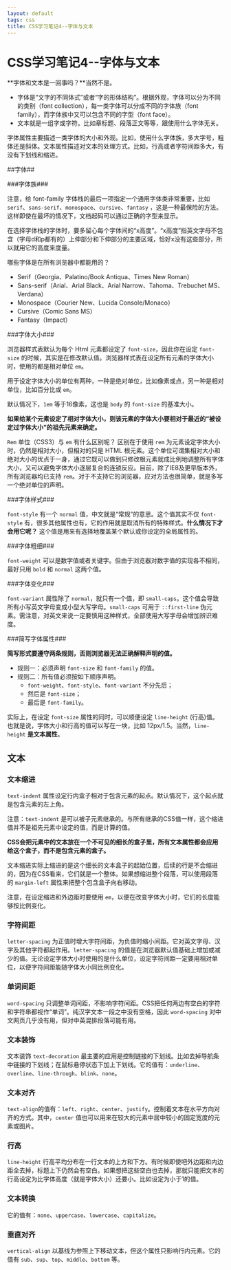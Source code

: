 ```yaml
---
layout: default
tags: css
title: CSS学习笔记4--字体与文本
---
```


# CSS学习笔记4--字体与文本 #

**字体和文本是一回事吗？**当然不是。

* 字体是“文字的不同体式”或者“字的形体结构”。根据外观，字体可以分为不同的类别（font collection），每一类字体可以分成不同的字体族（font family），而字体族中又可以包含不同的字型（font face）。
* 文本就是一组字或字符。比如章标题、段落正文等等，跟使用什么字体无关。

字体属性主要描述一类字体的大小和外观。比如，使用什么字体族，多大字号，粗体还是斜体。文本属性描述对文本的处理方式。比如，行高或者字符间距多大，有没有下划线和缩进。

##字体##

###字体族###

注意，给 font-family 字体栈的最后一项指定一个通用字体类非常重要，比如 `serif`、`sans-serif`、`monospace`、`cursive`、`fantasy` ，这是一种最保险的方法。这样即使在最坏的情况下，文档起码可以通过正确的字型来显示。

在选择字体栈的字体时，要多留心每个字体间的“x高度”。“x高度”指英文字母不包含（字母d和p都有的）上伸部分和下伸部分的主要区域，恰好x没有这些部分，所以就用它的高度来度量。

哪些字体是在所有浏览器中都能用的？

* Serif（Georgia、Palatino/Book Antiqua、Times New Roman）
* Sans-serif（Arial、Arial Black、Arial Narrow、Tahoma、Trebuchet MS、Verdana）
* Monospace（Courier New、Lucida Console/Monaco）
* Cursive（Comic Sans MS）
* Fantasy（Impact）

###字体大小###

浏览器样式表默认为每个 Html 元素都设定了 `font-size`，因此你在设定 `font-size` 的时候，其实是在修改默认值。浏览器样式表在设定所有元素的字体大小时，使用的都是相对单位 `em`。

用于设定字体大小的单位有两种，一种是绝对单位，比如像素或点，另一种是相对单位，比如百分比或 `em`。 

默认情况下，`1em` 等于16像素，这也是 `body` 的 `font-size` 的基准大小。

**如果给某个元素设定了相对字体大小，则该元素的字体大小要相对于最近的“被设定过字体大小”的祖先元素来确定。**

`Rem` 单位（CSS3）与 `em` 有什么区别呢？
区别在于使用 `rem` 为元素设定字体大小时，仍然是相对大小，但相对的只是 HTML 根元素。这个单位可谓集相对大小和绝对大小的优点于一身，通过它既可以做到只修改根元素就成比例地调整所有字体大小，又可以避免字体大小逐层复合的连锁反应。目前，除了IE8及更早版本外，所有浏览器均已支持 `rem`。对于不支持它的浏览器，应对方法也很简单，就是多写一个绝对单位的声明。

###字体样式###

`font-style` 有一个 `normal` 值，中文就是“常规”的意思。这个值其实不仅 `font-style` 有，很多其他属性也有，它的作用就是取消所有的特殊样式。**什么情况下才会用它呢？**
这个值是用来有选择地覆盖某个默认或你设定的全局属性的。

###字体粗细###

`font-weight` 可以是数字值或者关键字。但由于浏览器对数字值的实现各不相同，最好只用 `bold` 和 `normal` 这两个值。

###字体变化###

`font-variant` 属性除了 `normal`，就只有一个值，即 `small-caps`。这个值会导致所有小写英文字母变成小型大写字母。`small-caps` 可用于 `::first-line` 伪元素。需注意，对英文来说一定要慎用这种样式，全部使用大写字母会增加辨识难度。

###简写字体属性###

**简写形式要遵守两条规则，否则浏览器无法正确解释声明的值。**
* 规则一：必须声明 `font-size` 和 `font-family` 的值。
* 规则二：所有值必须按如下顺序声明。
	* `font-weight`、`font-style`、`font-variant` 不分先后；
	* 然后是 `font-size`；
	* 最后是 `font-family`。 

实际上，在设定 `font-size` 属性的同时，可以顺便设定 `line-height` (行高)值。也就是说，字体大小和行高的值可以写在一块，比如 12px/1.5。当然，`line-height` **是文本属性**。

## 文本 ##

### 文本缩进 ###

`text-indent` 属性设定行内盒子相对于包含元素的起点。默认情况下，这个起点就是包含元素的左上角。

注意：`text-indent` 是可以被子元素继承的。与所有继承的CSS值一样，这个缩进值并不是祖先元素中设定的值，而是计算的值。

**CSS会把元素中的文本放在一个不可见的细长的盒子里，所有文本属性都会应用给这个盒子，而不是包含元素的盒子。**

文本缩进实际上缩进的是这个细长的文本盒子的起始位置，后续的行是不会缩进的，因为在CSS看来，它们就是一个整体。如果想缩进整个段落，可以使用段落的 `margin-left` 属性来把整个包含盒子向右移动。

注意，在设定缩进和外边距时要使用 `em`，以便在改变字体大小时，它们的长度能够按比例变化。

### 字符间距 ###

`letter-spacing` 为正值时增大字符间距，为负值时缩小间距。它对英文字母、汉字及其他字符都起作用。`letter-spacing` 的值是在浏览器默认值基础上增加或减少的值。无论设定字体大小时使用的是什么单位，设定字符间距一定要用相对单位，以便字符间距能随字体大小同比例变化。

### 单词间距 ###

`word-spacing` 只调整单词间距，不影响字符间距。CSS把任何两边有空白的字符和字符串都视作“单词”。纯汉字文本一段之中没有空格，因此 `word-spacing` 对中文网页几乎没有用，但对中英混排段落可能有用。

### 文本装饰 ###

文本装饰 `text-decoration` 最主要的应用是控制链接的下划线。比如去掉导航条中链接的下划线；在鼠标悬停状态下加上下划线。它的值有：`underline`、`overline`、`line-through`、`blink`、`none`。

### 文本对齐 ###

`text-align`的值有：`left`、`right`、`center`、`justify`。控制着文本在水平方向对齐的方式。其中，`center` 值也可以用来在较大的元素中居中较小的固定宽度的元素或图片。

### 行高 ###

`line-height` 行高平均分布在一行文本的上方和下方。有时候即使吧外边距和内边距全去掉，标题上下仍然会有空白。如果想把这些空白也去掉，那就只能把文本的行高设定为比字体高度（就是字体大小）还要小。比如设定为小于1的值。

### 文本转换 ###

它的值有：`none`、`uppercase`、`lowercase`、`capitalize`。

### 垂直对齐 ###

`vertical-align` 以基线为参照上下移动文本，但这个属性只影响行内元素。它的值有 `sub`、`sup`、`top`、`middle`、`bottom` 等。

